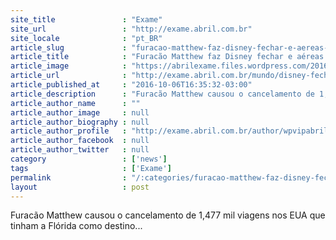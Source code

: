 ```yaml
---
site_title               : "Exame"
site_url                 : "http://exame.abril.com.br"
site_locale              : "pt_BR"
article_slug             : "furacao-matthew-faz-disney-fechar-e-aereas-cancelarem-voos"
article_title            : "Furacão Matthew faz Disney fechar e aéreas cancelarem voos"
article_image            : "https://abrilexame.files.wordpress.com/2016/10/size_960_16_9_disney.jpg?quality=70&strip=all&w=960"
article_url              : "http://exame.abril.com.br/mundo/disney-fecha-e-empresas-aereas-cancelam-voos-para-a-florida/"
article_published_at     : "2016-10-06T16:35:32-03:00"
article_description      : "Furacão Matthew causou o cancelamento de 1,477 mil viagens nos EUA que tinham a Flórida como destino..."
article_author_name      : ""
article_author_image     : null
article_author_biography : null
article_author_profile   : "http://exame.abril.com.br/author/wpvipabril/"
article_author_facebook  : null
article_author_twitter   : null
category                 : ['news']
tags                     : ['Exame']
permalink                : "/:categories/furacao-matthew-faz-disney-fechar-e-aereas-cancelarem-voos/"
layout                   : post
---
```


Furacão Matthew causou o cancelamento de 1,477 mil viagens nos EUA que tinham a Flórida como destino...
